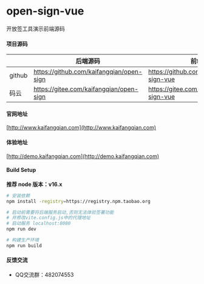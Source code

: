 # open-sign-vue
开放签工具演示前端源码

#### 项目源码
|     |   后端源码  |   前端源码  |
|---  |--- | --- |
|  github   |  https://github.com/kaifangqian/open-sign   |  https://github.com/kaifangqian/open-sign-vue  |
|  码云   |  https://gitee.com/kaifangqian/open-sign   |  https://gitee.com/kaifangqian/open-sign-vue  |

#### 官网地址
[http://www.kaifangqian.com](http://www.kaifangqian.com)

#### 体验地址
[http://demo.kaifangqian.com](http://demo.kaifangqian.com)

#### Build Setup
**推荐 node 版本：v16.x**
``` bash
# 安装依赖
npm install -registry=https://registry.npm.taobao.org

# 启动前需要将后端服务启动,否则无法体验签署功能
# 并修改vite.config.js中的代理地址
# 启动服务 localhost:8080
npm run dev

# 构建生产环境
npm run build
```


#### 反馈交流

- QQ交流群：482074553
